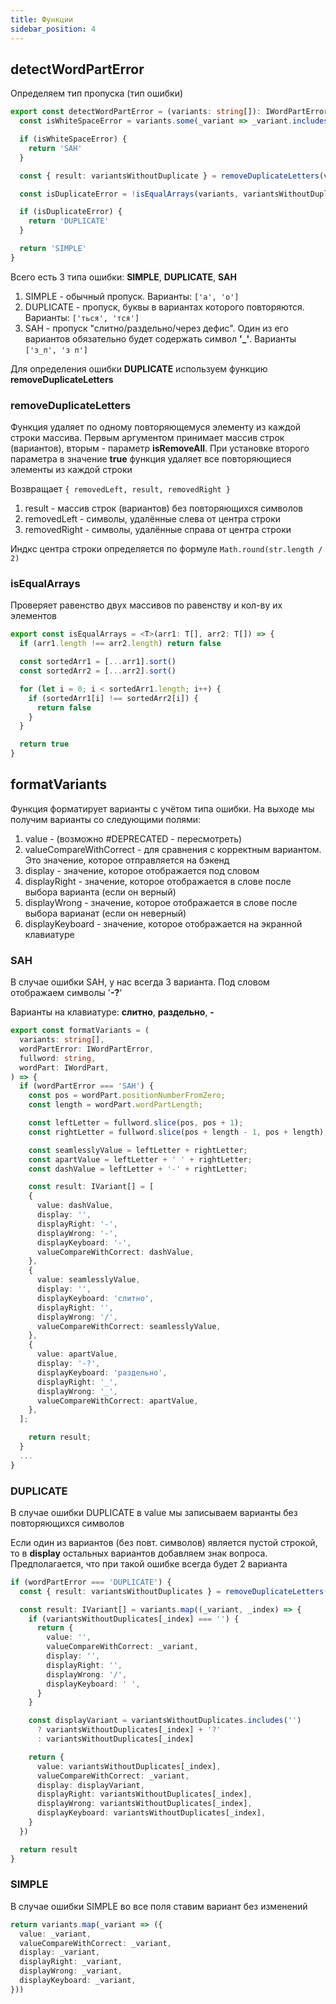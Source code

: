 ```yaml
---
title: Функции
sidebar_position: 4
---
```


## detectWordPartError

Определяем тип пропуска (тип ошибки)

```ts
export const detectWordPartError = (variants: string[]): IWordPartError => {
  const isWhiteSpaceError = variants.some(_variant => _variant.includes('_'))

  if (isWhiteSpaceError) {
    return 'SAH'
  }

  const { result: variantsWithoutDuplicate } = removeDuplicateLetters(variants)

  const isDuplicateError = !isEqualArrays(variants, variantsWithoutDuplicate)

  if (isDuplicateError) {
    return 'DUPLICATE'
  }

  return 'SIMPLE'
}
```

Всего есть 3 типа ошибки: **SIMPLE**, **DUPLICATE**, **SAH**

1. SIMPLE - обычный пропуск. Варианты: `['а', 'о']`
2. DUPLICATE - пропуск, буквы в вариантах которого повторяются. Варианты: `['ться', 'тся']`
3. SAH - пропуск "слитно/раздельно/через дефис". Один из его вариантов обязательно будет содержать символ **'\_'**.
   Варианты `['з_п', 'з п']`

Для определения ошибки **DUPLICATE** используем функцию **removeDuplicateLetters**

### removeDuplicateLetters

Функция удаляет по одному повторяющемуся элементу из каждой строки массива.
Первым аргументом принимает массив строк (вариантов), вторым - параметр **isRemoveAll**. При установке второго параметра в значение **true** функция удаляет все повторяющиеся элементы из каждой строки

Возвращает `{ removedLeft, result, removedRight }`

1. result - массив строк (вариантов) без повторяющихся символов
2. removedLeft - символы, удалённые слева от центра строки
3. removedRight - символы, удалённые справа от центра строки

Индкс центра строки определяется по формуле `Math.round(str.length / 2)`

### isEqualArrays

Проверяет равенство двух массивов по равенству и кол-ву их элементов

```ts
export const isEqualArrays = <T>(arr1: T[], arr2: T[]) => {
  if (arr1.length !== arr2.length) return false

  const sortedArr1 = [...arr1].sort()
  const sortedArr2 = [...arr2].sort()

  for (let i = 0; i < sortedArr1.length; i++) {
    if (sortedArr1[i] !== sortedArr2[i]) {
      return false
    }
  }

  return true
}
```

## formatVariants

Функция форматирует варианты с учётом типа ошибки.
На выходе мы получим варианты со следующими полями:

1. value - (возможно #DEPRECATED - пересмотреть)
2. valueCompareWithCorrect - для сравнения с корректным вариантом. Это значение, которое отправляется на бэкенд
3. display - значение, которое отображается под словом
4. displayRight - значение, которое отображается в слове после выбора варианта (если он верный)
5. displayWrong - значение, которое отображается в слове после выбора варианат (если он неверный)
6. displayKeyboard - значение, которое отображается на экранной клавиатуре

### SAH

В случае ошибки SAH, у нас всегда 3 варианта.
Под словом отображаем символы '**-?**'

Варианты на клавиатуре: **слитно**, **раздельно**, **-**

```ts
export const formatVariants = (
  variants: string[],
  wordPartError: IWordPartError,
  fullword: string,
  wordPart: IWordPart,
) => {
  if (wordPartError === 'SAH') {
    const pos = wordPart.positionNumberFromZero;
    const length = wordPart.wordPartLength;

    const leftLetter = fullword.slice(pos, pos + 1);
    const rightLetter = fullword.slice(pos + length - 1, pos + length);

    const seamlesslyValue = leftLetter + rightLetter;
    const apartValue = leftLetter + ' ' + rightLetter;
    const dashValue = leftLetter + '-' + rightLetter;

    const result: IVariant[] = [
    {
      value: dashValue,
      display: '',
      displayRight: '-',
      displayWrong: '-',
      displayKeyboard: '-',
      valueCompareWithCorrect: dashValue,
    },
    {
      value: seamlesslyValue,
      display: '',
      displayKeyboard: 'слитно',
      displayRight: '',
      displayWrong: '/',
      valueCompareWithCorrect: seamlesslyValue,
    },
    {
      value: apartValue,
      display: '-?',
      displayKeyboard: 'раздельно',
      displayRight: '_',
      displayWrong: '_',
      valueCompareWithCorrect: apartValue,
    },
  ];

    return result;
  }
  ...
}
```

### DUPLICATE

В случае ошибки DUPLICATE в value мы записываем варианты без повторяющихся символов

Если один из вариантов (без повт. символов) является пустой строкой, то в **display** остальных вариантов добавляем знак вопроса. Предполагается, что при такой ошибке всегда будет 2 варианта

```ts
if (wordPartError === 'DUPLICATE') {
  const { result: variantsWithoutDuplicates } = removeDuplicateLetters(variants)

  const result: IVariant[] = variants.map((_variant, _index) => {
    if (variantsWithoutDuplicates[_index] === '') {
      return {
        value: '',
        valueCompareWithCorrect: _variant,
        display: '',
        displayRight: '',
        displayWrong: '/',
        displayKeyboard: ' ',
      }
    }

    const displayVariant = variantsWithoutDuplicates.includes('')
      ? variantsWithoutDuplicates[_index] + '?'
      : variantsWithoutDuplicates[_index]

    return {
      value: variantsWithoutDuplicates[_index],
      valueCompareWithCorrect: _variant,
      display: displayVariant,
      displayRight: variantsWithoutDuplicates[_index],
      displayWrong: variantsWithoutDuplicates[_index],
      displayKeyboard: variantsWithoutDuplicates[_index],
    }
  })

  return result
}
```

### SIMPLE

В случае ошибки SIMPLE во все поля ставим вариант без изменений

```ts
return variants.map(_variant => ({
  value: _variant,
  valueCompareWithCorrect: _variant,
  display: _variant,
  displayRight: _variant,
  displayWrong: _variant,
  displayKeyboard: _variant,
}))
```

